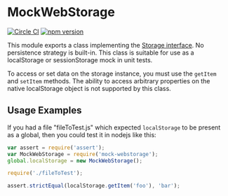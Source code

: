 # MockWebStorage

[![Circle CI](https://circleci.com/gh/AgentME/mock-webstorage.svg?style=shield)](https://circleci.com/gh/AgentME/mock-webstorage)
[![npm version](https://badge.fury.io/js/mock-webstorage.svg)](https://badge.fury.io/js/mock-webstorage)

This module exports a class implementing the [Storage
interface](https://developer.mozilla.org/en-US/docs/Web/API/Storage). No
persistence strategy is built-in. This class is suitable for use as a
localStorage or sessionStorage mock in unit tests.

To access or set data on the storage instance, you must use the `getItem` and
`setItem` methods. The ability to access arbitrary properties on the native
localStorage object is not supported by this class.

## Usage Examples

If you had a file "fileToTest.js" which expected `localStorage` to be present
as a global, then you could test it in nodejs like this:

```js
var assert = require('assert');
var MockWebStorage = require('mock-webstorage');
global.localStorage = new MockWebStorage();

require('./fileToTest');

assert.strictEqual(localStorage.getItem('foo'), 'bar');
```
